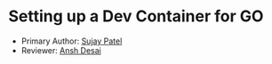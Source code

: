 # Setting up a Dev Container for GO

* Primary Author: [Sujay Patel](https://github.com/SUJP123)
* Reviewer: [Ansh Desai](https://github.com/anshdesai04)